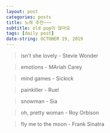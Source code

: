 ```yaml
---
layout: post
categories: posts
title: 노래 추천~~~
subtitle: old pop이 많아요
tags: [daily post]
date-string: OCTOBER 19, 2019
---
```


> isn't she lovely - Stevie Wonder

> emotions - MAriah Carey

> mind games - Sickick

> painkiller - Ruel

> snowman - Sia

> oh, pretty woman - Roy Orbison

> fly me to the moon - Frank Sinatra
